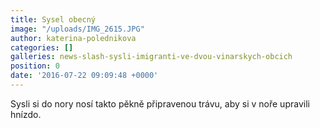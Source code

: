 ```yaml
---
title: Sysel obecný
image: "/uploads/IMG_2615.JPG"
author: katerina-polednikova
categories: []
galleries: news-slash-sysli-imigranti-ve-dvou-vinarskych-obcich
position: 0
date: '2016-07-22 09:09:48 +0000'
---
```

Sysli si do nory nosí takto pěkně připravenou trávu, aby si v noře
upravili hnízdo.
